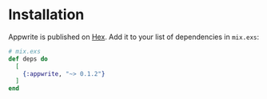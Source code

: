 # Installation

Appwrite is published on [Hex](https://hex.pm/packages/appwrite). Add it to your list of dependencies in
`mix.exs`:

```elixir
# mix.exs
def deps do
  [
    {:appwrite, "~> 0.1.2"}
  ]
end
```